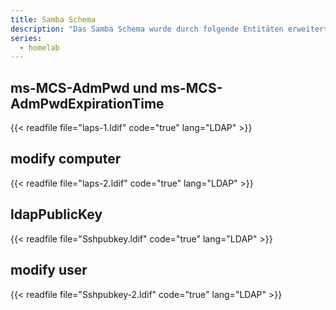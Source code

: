 ```yaml
---
title: Samba Schema
description: "Das Samba Schema wurde durch folgende Entitäten erweitert"
series:
  - homelab
---
```


## ms-MCS-AdmPwd und ms-MCS-AdmPwdExpirationTime

{{< readfile file="laps-1.ldif" code="true" lang="LDAP" >}}

## modify computer

{{< readfile file="laps-2.ldif" code="true" lang="LDAP" >}}

## ldapPublicKey

{{< readfile file="Sshpubkey.ldif" code="true" lang="LDAP" >}}

## modify user

{{< readfile file="Sshpubkey-2.ldif" code="true" lang="LDAP" >}}
